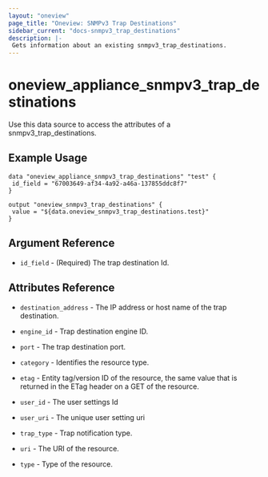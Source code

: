 ```yaml
---
layout: "oneview"
page_title: "Oneview: SNMPv3 Trap Destinations"
sidebar_current: "docs-snmpv3_trap_destinations"
description: |-
 Gets information about an existing snmpv3_trap_destinations.
---
```


# oneview\_appliance\_snmpv3\_trap\_destinations

Use this data source to access the attributes of a snmpv3_trap_destinations.

## Example Usage

```hcl
data "oneview_appliance_snmpv3_trap_destinations" "test" {
 id_field = "67003649-af34-4a92-a46a-137855ddc8f7"
}

output "oneview_snmpv3_trap_destinations" {
 value = "${data.oneview_snmpv3_trap_destinations.test}"
}
```

## Argument Reference

* `id_field` - (Required) The trap destination Id.

## Attributes Reference

* `destination_address` - The IP address or host name of the trap destination.

* `engine_id` - Trap destination engine ID.

* `port` - The trap destination port.

* `category` - Identifies the resource type.

* `etag` - Entity tag/version ID of the resource, the same value that is returned in the ETag header on a GET of the resource.

* `user_id` - The user settings Id

* `user_uri` - The unique user setting uri

* `trap_type` -  Trap notification type.

* `uri` - The URI of the resource.

* `type` - Type of the resource.